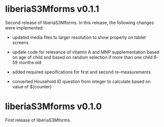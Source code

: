 # liberiaS3Mforms v0.1.1

Second release of liberiaS3Mforms. In this release, the following changes were implemented:

* updated media files to larger resolution to show properly on tablet screens

* update code for relevance of vitamin A and MNP supplementation based on age of child and based on random selection if more than one child 6-59 months old

* added required specifications for first and second re-measurements

* converted Household ID question from integer to calculate based on value of ${counter}


# liberiaS3Mforms v0.1.0

First release of liberiaS3Mforms.